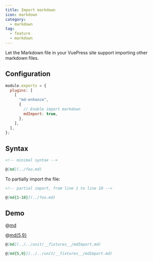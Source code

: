 ```yaml
---
title: Import markdown
icon: markdown
category:
  - markdown
tag:
  - feature
  - markdown
---
```


Let the Markdown file in your VuePress site support importing other markdown files.

<!-- more -->

## Configuration

```js {7}
module.exports = {
  plugins: [
    [
      "md-enhance",
      {
        // Enable import markdown
        mdImport: true,
      },
    ],
  ],
};
```

## Syntax

```md
<!-- minimal syntax -->

@[md](../foo.md)
```

To partially import the file:

```md
<!-- partial import, from line 1 to line 10 -->

@[md{1-10}](../foo.md)
```

## Demo

@[md](../../unit/__fixtures__/mdImport.md)

@[md{5,9}](../../unit/__fixtures__/mdImport.md)

```md
@[md](../../unit/__fixtures__/mdImport.md)

@[md{5,9}](../../unit/__fixtures__/mdImport.md)
```
